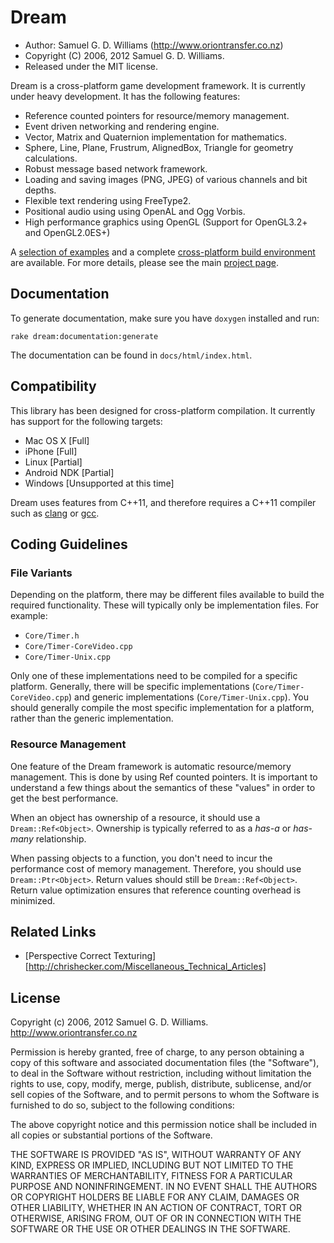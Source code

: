# Dream #

* Author: Samuel G. D. Williams (<http://www.oriontransfer.co.nz>)
* Copyright (C) 2006, 2012 Samuel G. D. Williams.
* Released under the MIT license.

Dream is a cross-platform game development framework. It is currently under heavy development. It has the following features:

* Reference counted pointers for resource/memory management.
* Event driven networking and rendering engine.
* Vector, Matrix and Quaternion implementation for mathematics.
* Sphere, Line, Plane, Frustrum, AlignedBox, Triangle for geometry calculations.
* Robust message based network framework.
* Loading and saving images (PNG, JPEG) of various channels and bit depths.
* Flexible text rendering using FreeType2.
* Positional audio using using OpenAL and Ogg Vorbis.
* High performance graphics using OpenGL (Support for OpenGL3.2+ and OpenGL2.0ES+)

A [selection of examples][1] and a complete [cross-platform build environment][2] are available. For more details, please see the main [project page][3].

[1]: https://github.com/ioquatix/dream-examples
[2]: https://github.com/ioquatix/dream-framework
[3]: http://www.oriontransfer.co.nz/research/dream

## Documentation ##

To generate documentation, make sure you have `doxygen` installed and run:

	rake dream:documentation:generate
	
The documentation can be found in `docs/html/index.html`.

## Compatibility ##

This library has been designed for cross-platform compilation. It currently has support for the following targets:

* Mac OS X [Full]
* iPhone [Full]
* Linux [Partial]
* Android NDK [Partial]
* Windows [Unsupported at this time]

Dream uses features from C++11, and therefore requires a C++11 compiler such as [clang][1] or [gcc][2].

[1]: http://clang.llvm.org/
[2]: http://gcc.gnu.org/gcc-4.6/

## Coding Guidelines ##

### File Variants ###

Depending on the platform, there may be different files available to build the required functionality. These will typically only be implementation files. For example:

* `Core/Timer.h`
* `Core/Timer-CoreVideo.cpp`
* `Core/Timer-Unix.cpp`

Only one of these implementations need to be compiled for a specific platform. Generally, there will be specific implementations (`Core/Timer-CoreVideo.cpp`) and generic implementations (`Core/Timer-Unix.cpp`). You should generally compile the most specific implementation for a platform, rather than the generic implementation.

### Resource Management ###

One feature of the Dream framework is automatic resource/memory management. This is done by using Ref counted pointers. It is important to understand a few things about the semantics of these "values" in order to get the best performance.

When an object has ownership of a resource, it should use a `Dream::Ref<Object>`. Ownership is typically referred to as a <em>has-a</em> or <em>has-many</em> relationship.

When passing objects to a function, you don't need to incur the performance cost of memory management. Therefore, you should use `Dream::Ptr<Object>`. Return values should still be `Dream::Ref<Object>`. Return value optimization ensures that reference counting overhead is minimized.

## Related Links ##

* [Perspective Correct Texturing][http://chrishecker.com/Miscellaneous_Technical_Articles]

## License ##

Copyright (c) 2006, 2012 Samuel G. D. Williams. <http://www.oriontransfer.co.nz>

Permission is hereby granted, free of charge, to any person obtaining a copy
of this software and associated documentation files (the "Software"), to deal
in the Software without restriction, including without limitation the rights
to use, copy, modify, merge, publish, distribute, sublicense, and/or sell
copies of the Software, and to permit persons to whom the Software is
furnished to do so, subject to the following conditions:

The above copyright notice and this permission notice shall be included in
all copies or substantial portions of the Software.

THE SOFTWARE IS PROVIDED "AS IS", WITHOUT WARRANTY OF ANY KIND, EXPRESS OR
IMPLIED, INCLUDING BUT NOT LIMITED TO THE WARRANTIES OF MERCHANTABILITY,
FITNESS FOR A PARTICULAR PURPOSE AND NONINFRINGEMENT. IN NO EVENT SHALL THE
AUTHORS OR COPYRIGHT HOLDERS BE LIABLE FOR ANY CLAIM, DAMAGES OR OTHER
LIABILITY, WHETHER IN AN ACTION OF CONTRACT, TORT OR OTHERWISE, ARISING FROM,
OUT OF OR IN CONNECTION WITH THE SOFTWARE OR THE USE OR OTHER DEALINGS IN
THE SOFTWARE.
